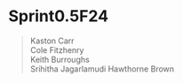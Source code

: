# Sprint0.5F24
> Kaston Carr  
> Cole Fitzhenry  
> Keith Burroughs  
> Srihitha Jagarlamudi 
> Hawthorne Brown
